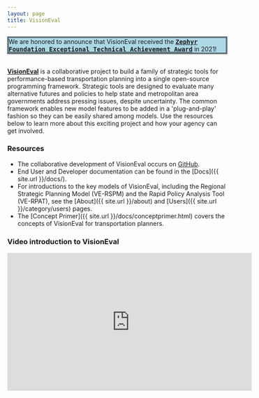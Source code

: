 ```yaml
---
layout: page
title: VisionEval
---
```


<div style="background-color:lightblue;border-style:double">
We are honored to announce that VisionEval received the
<tt><b><a href="https://zephyrtransport.org/technical-achievement-award/" target = "_blank">Zephyr Foundation Exceptional Technical Achievement Award</a></b></tt>
 in 2021!
</div>

<br>

<a href="http://www.github.com/visioneval/visioneval/wiki" target="_blank"><b>VisionEval</b></a> is a collaborative project to build a family of strategic tools for performance-based transportation planning into a single open-source programming framework. Strategic tools are designed to evaluate many alternative futures and policies to help state and metropolitan area governments address pressing issues, despite uncertainty. The common framework enables new model features to be added in a 'plug-and-play' fashion so they can be easily shared among models. Use the resources below to learn more about this exciting project and how your agency can get involved.

### Resources

- The collaborative development of VisionEval occurs on <a href="https://www.github.com/visioneval/VisionEval-Dev" target="_blank">GitHub</a>.
- End User and Developer documentation can be found in the [Docs]({{ site.url }}/docs/).
- For introductions to the key models of VisionEval, including the Regional Strategic Planning Model (VE-RSPM) and the Rapid Policy Analysis Tool (VE-RPAT), see the [About]({{ site.url }}/about) and [Users]({{ site.url }}/category/users) pages.
- The [Concept Primer]({{ site.url }}/docs/conceptprimer.html) covers the concepts of VisionEval for transportation planners.

### Video introduction to VisionEval

<iframe width="560" height="315" src="https://www.youtube.com/embed/w5xeV97rZug?rel=0" frameborder="0" allow="autoplay; encrypted-media" allowfullscreen></iframe>

<!-- ### Partner agencies -->

<!-- Sidebar contents set by sidebar.html, sidebar-nav-links.html, and custom-nav-links.html. Currently using custom-nav-links to get order of links set manually. -->
